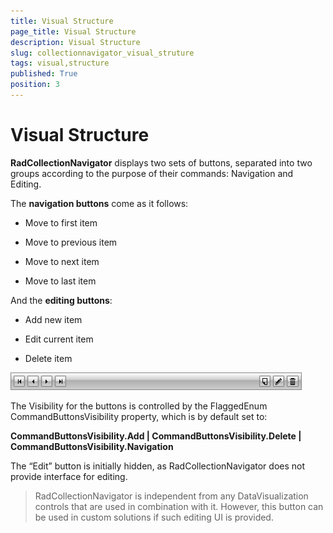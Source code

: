 ```yaml
---
title: Visual Structure
page_title: Visual Structure
description: Visual Structure
slug: collectionnavigator_visual_struture
tags: visual,structure
published: True
position: 3
---
```


# Visual Structure


__RadCollectionNavigator__ displays two sets of buttons, separated into two groups according to the purpose of their commands: Navigation and Editing.
        

The  __navigation buttons__ come as it follows:
        

* Move to first item
          

* Move to previous item
          

* Move to next item
          

* Move to last item
          

And the __editing buttons__:
        

* Add new item
          

* Edit current item
          

* Delete item
          



![collectionnavigator 01](images/collectionnavigator_01.png)

The Visibility for the buttons is controlled by the FlaggedEnum CommandButtonsVisibility property, which is by default set to:

__CommandButtonsVisibility.Add | CommandButtonsVisibility.Delete | CommandButtonsVisibility.Navigation__



The “Edit” button is initially hidden, as RadCollectionNavigator does not provide interface for editing.
        

>RadCollectionNavigator is independent from any DataVisualization controls that are used in combination with it. However, this button can be used in custom solutions if such editing UI is provided.
          
